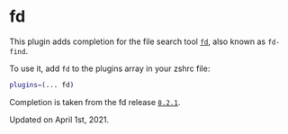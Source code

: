# fd

This plugin adds completion for the file search tool [`fd`](https://github.com/sharkdp/fd), also known as `fd-find`.

To use it, add `fd` to the plugins array in your zshrc file:

```zsh
plugins=(... fd)
```

Completion is taken from the fd release [`8.2.1`](https://github.com/sharkdp/fd/releases/tag/v8.2.1).

Updated on April 1st, 2021.
